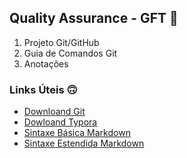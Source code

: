 ## Quality Assurance - GFT :100:

1. Projeto Git/GitHub
2. Guia de Comandos Git
3. Anotações



### Links Úteis :upside_down_face:

- [Downloand Git](https://git-scm.com/downloads)
- [Dowloand Typora](https://typora.io/)
- [Sintaxe Básica Markdown](https://www.markdownguide.org/basic-syntax/)
- [Sintaxe Estendida Markdown](https://www.markdownguide.org/extended-syntax/)
